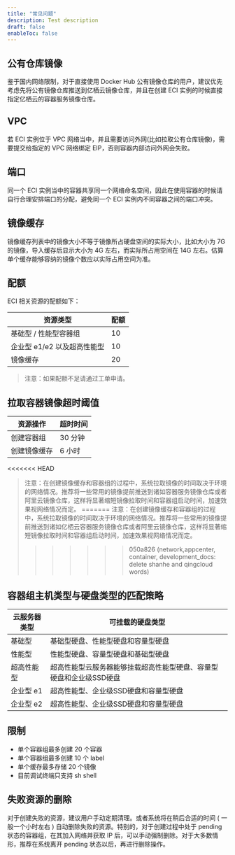 ```yaml
---
title: "常见问题"
description: Test description
draft: false
enableToc: false
---
```


## 公有仓库镜像

鉴于国内网络限制，对于直接使用 Docker Hub 公有镜像仓库的用户，建议优先考虑先将公有镜像仓库推送到亿栖云镜像仓库，并且在创建 ECI 实例的时候直接指定亿栖云的容器服务镜像仓库。


## VPC

若 ECI 实例位于 VPC 网络当中，并且需要访问外网(比如拉取公有仓库镜像)，需要提交给指定的 VPC 网络绑定 EIP，否则容器内部访问外网会失败。

## 端口

同一个 ECI 实例当中的容器共享同一个网络命名空间，因此在使用容器的时候请自行合理安排端口的分配，避免同一个 ECI 实例内不同容器之间的端口冲突。

## 镜像缓存

镜像缓存列表中的镜像大小不等于镜像所占硬盘空间的实际大小，比如大小为 7G 的镜像，导入缓存后显示大小为 4G 左右，而实际所占用空间在 14G 左右。估算单个缓存能够容纳的镜像个数应以实际占用空间为准。

## 配额

ECI 相关资源的配额如下：

| 资源类型 | 配额 |
|-------------|------------------------|
| 基础型 / 性能型容器组 | 10 |
| 企业型 e1/e2 以及超高性能型  | 10 |
| 镜像缓存 | 20 |

> 注意：如果配额不足请通过工单申请。

## 拉取容器镜像超时阈值

| 资源操作 | 超时时间 |
|-------------|------------------------|
| 创建容器组 | 30 分钟 |
| 创建镜像缓存 | 6 小时 |

<<<<<<< HEAD
> 注意：在创建镜像缓存和容器组的过程中，系统拉取镜像的时间取决于环境的网络情况。推荐将一些常用的镜像提前推送到诸如容器服务镜像仓库或者阿里云镜像仓库，这样将显著缩短镜像拉取时间和容器组启动时间，加速效果视网络情况而定。
=======
> 注意：在创建镜像缓存和容器组的过程中，系统拉取镜像的时间取决于环境的网络情况。推荐将一些常用的镜像提前推送到诸如亿栖云容器服务镜像仓库或者阿里云镜像仓库，这样将显著缩短镜像拉取时间和容器组启动时间，加速效果视网络情况而定。
>>>>>>> 050a826 (network,appcenter, container, development_docs: delete shanhe  and qingcloud words)

<span id = "diskmountstrategy"></span>

## 容器组主机类型与硬盘类型的匹配策略

| 云服务器类型 | 可挂载的硬盘类型 |
|-------------|------------------------|
| 基础型 | 基础型硬盘、性能型硬盘和容量型硬盘 |
| 性能型 | 性能型硬盘、容量型硬盘和基础型硬盘 |
| 超高性能型 | 超高性能型云服务器能够挂载超高性能型硬盘、容量型硬盘和企业级SSD硬盘 |
| 企业型 e1 |超高性能型、企业级SSD硬盘和容量型硬盘 |
| 企业型 e2	| 超高性能型、企业级SSD硬盘和容量型硬盘 |

## 限制

- 单个容器组最多创建 20 个容器
- 单个容器组最多创建 10 个 label
- 单个缓存最多存储 20 个镜像
- 目前调试终端只支持 sh shell

## 失败资源的删除

对于创建失败的资源，建议用户手动定期清理。或者系统将在稍后合适的时间 ( 一般一个小时左右 ) 自动删除失败的资源。特别的，对于创建过程中处于 pending 状态的容器组，在其加入网络并获取 IP 后，可以手动强制删除。对于大多数情形，推荐在系统离开 pending 状态以后，再进行删除操作。
